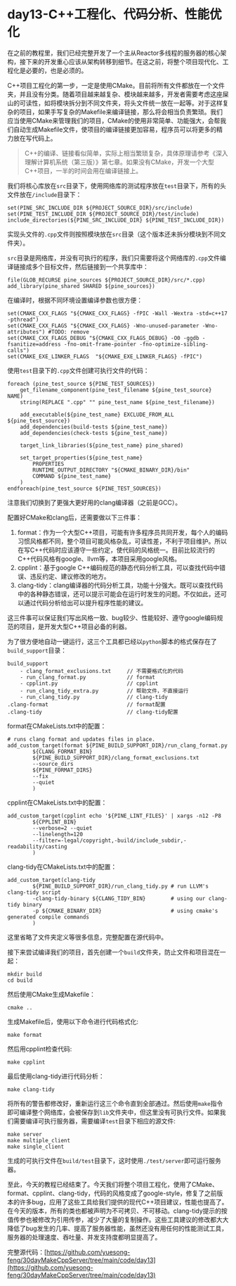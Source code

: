 # day13-C++工程化、代码分析、性能优化

在之前的教程里，我们已经完整开发了一个主从Reactor多线程的服务器的核心架构，接下来的开发重心应该从架构转移到细节。在这之前，将整个项目现代化、工程化是必要的，也是必须的。

C++项目工程化的第一步，一定是使用CMake。目前将所有文件都放在一个文件夹，并且没有分类。随着项目越来越复杂、模块越来越多，开发者需要考虑这座屎山的可读性，如将模块拆分到不同文件夹，将头文件统一放在一起等。对于这样复杂的项目，如果手写复杂的Makefile来编译链接，那么将会相当负责繁琐。我们应当使用CMake来管理我们的项目，CMake的使用非常简单、功能强大，会帮我们自动生成Makefile文件，使项目的编译链接更加容易，程序员可以将更多的精力放在写代码上。
> C++的编译、链接看似简单，实际上相当繁琐复杂，具体原理请参考《深入理解计算机系统（第三版）》第七章。如果没有CMake，开发一个大型C++项目，一半的时间会用在编译链接上。

我们将核心库放在`src`目录下，使用网络库的测试程序放在`test`目录下，所有的头文件放在`/include`目录下：
```
set(PINE_SRC_INCLUDE_DIR ${PROJECT_SOURCE_DIR}/src/include)
set(PINE_TEST_INCLUDE_DIR ${PROJECT_SOURCE_DIR}/test/include)
include_directories(${PINE_SRC_INCLUDE_DIR} ${PINE_TEST_INCLUDE_DIR})
```
实现头文件的`.cpp`文件则按照模块放在`src`目录（这个版本还未拆分模块到不同文件夹）。

`src`目录是网络库，并没有可执行的程序，我们只需要将这个网络库的`.cpp`文件编译链接成多个目标文件，然后链接到一个共享库中：
```
file(GLOB_RECURSE pine_sources ${PROJECT_SOURCE_DIR}/src/*.cpp)
add_library(pine_shared SHARED ${pine_sources})
```
在编译时，根据不同环境设置编译参数也很方便：
```
set(CMAKE_CXX_FLAGS "${CMAKE_CXX_FLAGS} -fPIC -Wall -Wextra -std=c++17 -pthread")
set(CMAKE_CXX_FLAGS "${CMAKE_CXX_FLAGS} -Wno-unused-parameter -Wno-attributes") #TODO: remove
set(CMAKE_CXX_FLAGS_DEBUG "${CMAKE_CXX_FLAGS_DEBUG} -O0 -ggdb -fsanitize=address -fno-omit-frame-pointer -fno-optimize-sibling-calls")
set(CMAKE_EXE_LINKER_FLAGS  "${CMAKE_EXE_LINKER_FLAGS} -fPIC")
```
使用`test`目录下的`.cpp`文件创建可执行文件的代码：
```
foreach (pine_test_source ${PINE_TEST_SOURCES})
    get_filename_component(pine_test_filename ${pine_test_source} NAME)
    string(REPLACE ".cpp" "" pine_test_name ${pine_test_filename})

    add_executable(${pine_test_name} EXCLUDE_FROM_ALL ${pine_test_source})
    add_dependencies(build-tests ${pine_test_name})
    add_dependencies(check-tests ${pine_test_name})

    target_link_libraries(${pine_test_name} pine_shared)

    set_target_properties(${pine_test_name}
        PROPERTIES
        RUNTIME_OUTPUT_DIRECTORY "${CMAKE_BINARY_DIR}/bin"
        COMMAND ${pine_test_name}
    )
endforeach(pine_test_source ${PINE_TEST_SOURCES})
```
注意我们切换到了更强大更好用的clang编译器（之前是GCC）。

配置好CMake和clang后，还需要做以下三件事：
1. format：作为一个大型C++项目，可能有许多程序员共同开发，每个人的编码习惯风格都不同，整个项目可能风格杂乱，可读性差，不利于项目维护。所以在写C++代码时应该遵守一些约定，使代码的风格统一。目前比较流行的C++代码风格有google、llvm等，本项目采用google风格。
2. cpplint：基于google C++编码规范的静态代码分析工具，可以查找代码中错误、违反约定、建议修改的地方。
3. clang-tidy：clang编译器的代码分析工具，功能十分强大。既可以查找代码中的各种静态错误，还可以提示可能会在运行时发生的问题。不仅如此，还可以通过代码分析给出可以提升程序性能的建议。

这三件事可以保证我们写出风格一致、bug较少、性能较好、遵守google编码规范的项目，是开发大型C++项目必备的利器。

为了很方便地自动一键运行，这三个工具都已经以`python`脚本的格式保存在了`build_support`目录：
```
build_support
    - clang_format_exclusions.txt     // 不需要格式化的代码
    - run_clang_format.py             // format
    - cpplint.py                      // cpplint
    - run_clang_tidy_extra.py         // 帮助文件，不直接运行
    - run_clang_tidy.py               // clang-tidy
.clang-format                         // format配置
.clang-tidy                           // clang-tidy配置
```

format在CMakeLists.txt中的配置：
```
# runs clang format and updates files in place.
add_custom_target(format ${PINE_BUILD_SUPPORT_DIR}/run_clang_format.py
        ${CLANG_FORMAT_BIN}
        ${PINE_BUILD_SUPPORT_DIR}/clang_format_exclusions.txt
        --source_dirs
        ${PINE_FORMAT_DIRS}
        --fix
        --quiet
        )
```
cpplint在CMakeLists.txt中的配置：
```
add_custom_target(cpplint echo '${PINE_LINT_FILES}' | xargs -n12 -P8
        ${CPPLINT_BIN}
        --verbose=2 --quiet
        --linelength=120
        --filter=-legal/copyright,-build/include_subdir,-readability/casting
        )
```
clang-tidy在CMakeLists.txt中的配置：    
```
add_custom_target(clang-tidy
        ${PINE_BUILD_SUPPORT_DIR}/run_clang_tidy.py # run LLVM's clang-tidy script
        -clang-tidy-binary ${CLANG_TIDY_BIN}        # using our clang-tidy binary
        -p ${CMAKE_BINARY_DIR}                      # using cmake's generated compile commands
        )
```
这里省略了文件夹定义等很多信息，完整配置在源代码中。

接下来尝试编译我们的项目，首先创建一个`build`文件夹，防止文件和项目混在一起：
```
mkdir build
cd build
```
然后使用CMake生成Makefile：
```
cmake ..
```
生成Makefile后，使用以下命令进行代码格式化:
```
make format
```
然后用cpplint检查代码:
```
make cpplint
```
最后使用clang-tidy进行代码分析：
```
make clang-tidy
```
将所有的警告都修改好，重新运行这三个命令直到全部通过。然后使用`make`指令即可编译整个网络库，会被保存到`lib`文件夹中，但这里没有可执行文件。如果我们需要编译可执行服务器，需要编译`test`目录下相应的源文件:
```
make server
make multiple_client
make single_client
```
生成的可执行文件在`build/test`目录下，这时使用`./test/server`即可运行服务器。

至此，今天的教程已经结束了。今天我们将整个项目工程化，使用了CMake、format、cpplint、clang-tidy，代码的风格变成了google-style，修复了之前版本的许多bug，应用了这些工具给我们提供的现代C++项目建议，性能也提高了。在今天的版本，所有的类也都被声明为不可拷贝、不可移动。clang-tidy提示的按值传参也被修改为引用传参，减少了大量的复制操作。这些工具建议的修改都大大降低了bug发生的几率、提高了服务器性能，虽然还没有用任何的性能测试工具，服务器的处理速度、吞吐量、并发支持度都明显提高了。

完整源代码：[https://github.com/yuesong-feng/30dayMakeCppServer/tree/main/code/day13](https://github.com/yuesong-feng/30dayMakeCppServer/tree/main/code/day13)